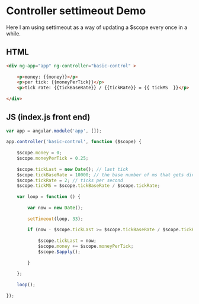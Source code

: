 # Controller settimeout Demo

Here I am using settimeout as a way of updating a $scope every once in a while.

## HTML

```html
<div ng-app="app" ng-controller="basic-control" >
 
    <p>money: {{money}}</p>
    <p>per tick: {{moneyPerTick}}</p>
    <p>tick rate: {{tickBaseRate}} / {{tickRate}} = {{ tickMS  }}</p>
 
</div>
```

## JS (index.js front end)

```js 
var app = angular.module('app', []);
 
app.controller('basic-control', function ($scope) {
 
    $scope.money = 0;
    $scope.moneyPerTick = 0.25;
 
    $scope.tickLast = new Date(); // last tick
    $scope.tickBaseRate = 10000; // the base number of ms that gets divided
    $scope.tickRate = 2; // ticks per second
    $scope.tickMS = $scope.tickBaseRate / $scope.tickRate;
 
    var loop = function () {
 
        var now = new Date();
 
        setTimeout(loop, 33);
 
        if (now - $scope.tickLast >= $scope.tickBaseRate / $scope.tickRate) {
 
            $scope.tickLast = now;
            $scope.money += $scope.moneyPerTick;
            $scope.$apply();
 
        }
 
    };
 
    loop();
 
});
```